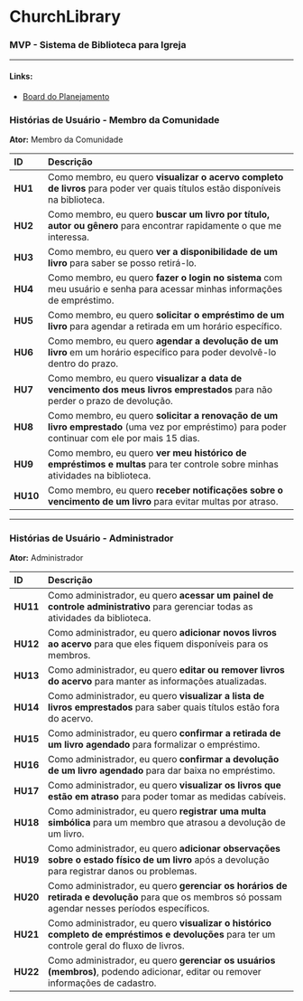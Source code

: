 # ChurchLibrary

### **MVP - Sistema de Biblioteca para Igreja**
---
#### Links:
- [Board do Planejamento]([https://github.com/users/rochajario/projects/4](https://github.com/users/rochajario/projects/4/views/1?layout=board))

### **Histórias de Usuário - Membro da Comunidade**
**Ator:** Membro da Comunidade

| ID | Descrição |
| :--- | :--- |
| **HU1** | Como membro, eu quero **visualizar o acervo completo de livros** para poder ver quais títulos estão disponíveis na biblioteca. |
| **HU2** | Como membro, eu quero **buscar um livro por título, autor ou gênero** para encontrar rapidamente o que me interessa. |
| **HU3** | Como membro, eu quero **ver a disponibilidade de um livro** para saber se posso retirá-lo. |
| **HU4** | Como membro, eu quero **fazer o login no sistema** com meu usuário e senha para acessar minhas informações de empréstimo. |
| **HU5** | Como membro, eu quero **solicitar o empréstimo de um livro** para agendar a retirada em um horário específico. |
| **HU6** | Como membro, eu quero **agendar a devolução de um livro** em um horário específico para poder devolvê-lo dentro do prazo. |
| **HU7** | Como membro, eu quero **visualizar a data de vencimento dos meus livros emprestados** para não perder o prazo de devolução. |
| **HU8** | Como membro, eu quero **solicitar a renovação de um livro emprestado** (uma vez por empréstimo) para poder continuar com ele por mais 15 dias. |
| **HU9** | Como membro, eu quero **ver meu histórico de empréstimos e multas** para ter controle sobre minhas atividades na biblioteca. |
| **HU10** | Como membro, eu quero **receber notificações sobre o vencimento de um livro** para evitar multas por atraso. |

---
### **Histórias de Usuário - Administrador**
**Ator:** Administrador

| ID | Descrição |
| :--- | :--- |
| **HU11** | Como administrador, eu quero **acessar um painel de controle administrativo** para gerenciar todas as atividades da biblioteca. |
| **HU12** | Como administrador, eu quero **adicionar novos livros ao acervo** para que eles fiquem disponíveis para os membros. |
| **HU13** | Como administrador, eu quero **editar ou remover livros do acervo** para manter as informações atualizadas. |
| **HU14** | Como administrador, eu quero **visualizar a lista de livros emprestados** para saber quais títulos estão fora do acervo. |
| **HU15** | Como administrador, eu quero **confirmar a retirada de um livro agendado** para formalizar o empréstimo. |
| **HU16** | Como administrador, eu quero **confirmar a devolução de um livro agendado** para dar baixa no empréstimo. |
| **HU17** | Como administrador, eu quero **visualizar os livros que estão em atraso** para poder tomar as medidas cabíveis. |
| **HU18** | Como administrador, eu quero **registrar uma multa simbólica** para um membro que atrasou a devolução de um livro. |
| **HU19** | Como administrador, eu quero **adicionar observações sobre o estado físico de um livro** após a devolução para registrar danos ou problemas. |
| **HU20** | Como administrador, eu quero **gerenciar os horários de retirada e devolução** para que os membros só possam agendar nesses períodos específicos. |
| **HU21** | Como administrador, eu quero **visualizar o histórico completo de empréstimos e devoluções** para ter um controle geral do fluxo de livros. |
| **HU22** | Como administrador, eu quero **gerenciar os usuários (membros)**, podendo adicionar, editar ou remover informações de cadastro. |
